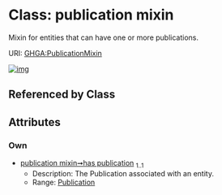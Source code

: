 
# Class: publication mixin


Mixin for entities that can have one or more publications.

URI: [GHGA:PublicationMixin](https://w3id.org/GHGA/PublicationMixin)


[![img](https://yuml.me/diagram/nofunky;dir:TB/class/[Publication]<has%20publication%201..1-%20[PublicationMixin],[Publication])](https://yuml.me/diagram/nofunky;dir:TB/class/[Publication]<has%20publication%201..1-%20[PublicationMixin],[Publication])

## Referenced by Class


## Attributes


### Own

 * [publication mixin➞has publication](publication_mixin_has_publication.md)  <sub>1..1</sub>
     * Description: The Publication associated with an entity.
     * Range: [Publication](Publication.md)
